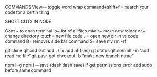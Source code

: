 COMMANDS
View---toggle word wrap
command+shift+f = search your code for a certin thing

SHORT CUTS IN NODE

Cont ~ to open terminal
ls=  list of all files
mkdir=  make new folder
cd= change directory
touch= new file
code . = open new dir in vs code
command B= removes side bar
command S= save
mv <file> <folder>
rm -rf <name of file you want deleted>


git clone <url>
git add <file name>
Got add  . (To add all files)
git status
git commit -m “add read.me file”
git push
got checkout -b “make new branch name"

npm i -g <package name>
npm i <package name> —save (dash dash save)
if get permissions error add sudo before same command
